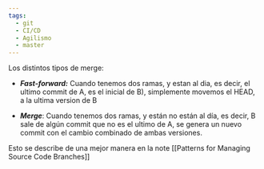 ```yaml
---
tags:
  - git
  - CI/CD
  - Agilismo
  - master
---
```

Los distintos tipos de merge: 

- ***Fast-forward:*** Cuando tenemos dos ramas, y estan al dia, es decir, el ultimo commit de A, es el inicial de B), simplemente movemos el HEAD, a la ultima version de B

- ***Merge***: Cuando tenemos dos ramas, y están no están al día, es decir, B sale de algún commit que no es el ultimo de A, se genera un nuevo commit con el cambio combinado de ambas versiones.

Esto se describe de una mejor manera en la note [[Patterns for Managing Source Code Branches]]
